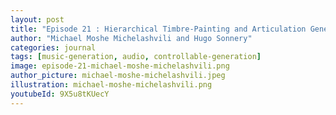 ```yaml
---
layout: post
title: "Episode 21 : Hierarchical Timbre-Painting and Articulation Generation"
author: "Michael Moshe Michelashvili and Hugo Sonnery"
categories: journal
tags: [music-generation, audio, controllable-generation]
image: episode-21-michael-moshe-michelashvili.png
author_picture: michael-moshe-michelashvili.jpeg
illustration: michael-moshe-michelashvili.png
youtubeId: 9X5u8tKUecY
---
```

